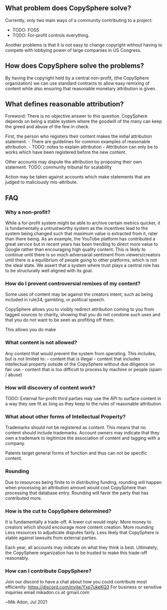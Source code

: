 ## What problem does CopySphere solve?
Currently, only two main ways of a community contributing to a project:

- TODO: FOSS
- TODO: For-profit controls everything.

Another problems is that it is not easy to change copyright without
having to compete with lobbying power of large companies in US Congress.

## How does CopySphere solve the problems?
By having the copyright held by a central non-profit, (the CopySphere organization)
we can use standard contracts to allow easy remixing of content
while also ensuring that reasonable monetary attribution is given.

## What defines reasonable attribution?
Foreword:
There is no objective answer to this question.
CopySphere depends on being a stable system where the goodwill of the many
can keep the greed and abuse of the few in check.

First, the person who registers their content makes the initial attribution statement.
    - There are guidelines for common examples of reasonable attribution.
    - TODO: notes to explain attribution
    - Attribution can only be to works which have been registered before the new content.

Other accounts may dispute the attribution by proposing their own statement.
TODO: community tribunal for scalability

Action may be taken against accounts which make statements that are judged to maliciously mis-attribute.


## FAQ

### Why a non-profit?
While a for-profit system might be able to archive certain metrics quicker,
it is fundamentally a untrustworthy system as the incentives lead to
the system being changed such that maximum value is extracted from it,
rater than there being.
As an example, the YouTube platform has contributed a great service but
in recent years has been trending to direct more value to Google rather
than encouraging high quality content. This is likely to continue until
there is so much adversarial sentiment from viewers/creators
until there is a equilibrium of people going to other platforms, which is not the ideal state.
We assert that a system where trust plays a central role
has to be structurally well aligned with its goal.

### How do I prevent controversial remixes of my content?
Some uses of content may be against the creators intent,
such as being included in rule34, gambling, or political speech.

CopySphere allows you to visibly redirect attribution coming to you from tagged sources to charity,
showing that you do not condone such uses and that you do not want to be seen as profiting off them.

This allows you do make

### What content is not allowed?
Any content that would prevent the system from operating.
This includes, but is not limited to:
    - content that is illegal
    - content that includes intellectual property outside of the CopySphere
without due diligence on fair use
    - content that is too difficult to process by machine or people (spam / abuse)

### How will discovery of content work?
TODO: External for-profit third parties may use the API to surface
content in a way they see fit as long as they keep to the rules of
reasonable attribution.

### What about other forms of Intellectual Property?
Trademarks should not be registered as content.
This means that no content should include trademarks.
Account owners may indicate that they own a trademark to legitimize
the association of content and tagging with a company.

Patents target general forms of function and thus can not be specific content.

### Rounding
Due to resources being finite to in distributing funding,
rounding will happen when processing an attribution amount would cost CopySphere than processing that database entry.
Rounding will favor the party that has contributed more.


### How is the cut to CopySphere determined?
It is fundamentally a trade-off. A lower cut would imply:
    More money to creators which should encourage more content creation.
    More rounding
    Less resources to adjudicate disputes fairly.
    Less likely that CopySphere is stable against lawsuits from external parties.

Each year, all accounts may indicate on what they think is best.
Ultimately, the CopySphere organization has to be trusted to make this trade-off reasonably.

### How can I contribute CopySphere?
Join our discord to have a chat about how you could contribute most efficiently:
https://discord.com/invite/Yxp7ukeKQ3
For business or sensitive inquiries email mikadon.cs 𝖺𝗍 𝗀𝗆𝖺𝗂𝗅.𝖼𝗈𝗆


~Mik Adon, Jul 2021
